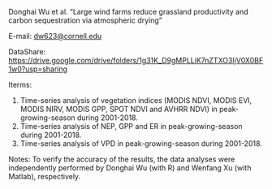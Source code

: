 Donghai Wu et al. “Large wind farms reduce grassland productivity and carbon sequestration via atmospheric drying”


E-mail: dw623@cornell.edu

DataShare: https://drive.google.com/drive/folders/1g31K_D9gMPLLiK7nZTXO3IjV0X0BF1w0?usp=sharing

Iterms: 
1. Time-series analysis of vegetation indices (MODIS NDVI, MODIS EVI, MODIS NIRV, MODIS GPP, SPOT NDVI and AVHRR NDVI) in peak-growing-season during 2001-2018.
2. Time-series analysis of NEP, GPP and ER in peak-growing-season during 2001-2018.
3. Time-series analysis of VPD in peak-growing-season during 2001-2018.

Notes: To verify the accuracy of the results, the data analyses were independently performed by Donghai Wu (with R) and Wenfang Xu (with Matlab), respectively.
